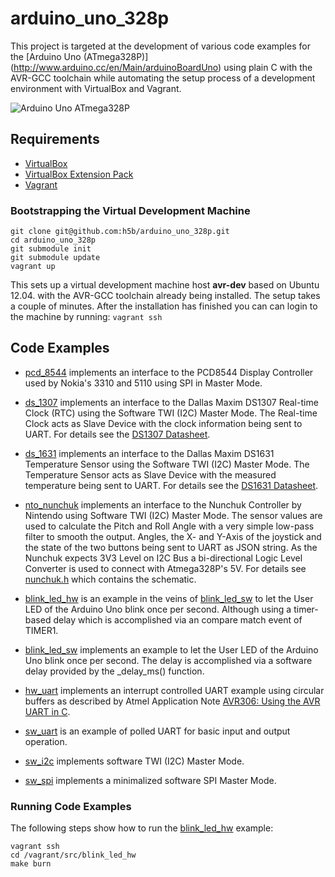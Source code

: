 # arduino_uno_328p

This project is targeted at the development of various code examples for the
[Arduino Uno (ATmega328P)] (http://www.arduino.cc/en/Main/arduinoBoardUno)
using plain C with the AVR-GCC toolchain while automating the setup process of
a development environment with VirtualBox and Vagrant.

![Arduino Uno ATmega328P](https://github.com/h5b/arduino_uno_328p/raw/master/doc/img/Uno328p.jpg)

## Requirements

* [VirtualBox](https://www.virtualbox.org)
* [VirtualBox Extension Pack](http://download.virtualbox.org/virtualbox/)
* [Vagrant](http://vagrantup.com)

### Bootstrapping the Virtual Development Machine

```
git clone git@github.com:h5b/arduino_uno_328p.git
cd arduino_uno_328p
git submodule init
git submodule update
vagrant up
```

This sets up a virtual development machine host __avr-dev__ based on Ubuntu
12.04. with the AVR-GCC toolchain already being installed.
The setup takes a couple of minutes. After the installation has finished you
can can login to the machine by running: `vagrant ssh`

## Code Examples

* [pcd_8544](https://github.com/h5b/arduino_uno_328p/tree/master/src/pcd_8544)
  implements an interface to the PCD8544 Display Controller used by Nokia's
  3310 and 5110 using SPI in Master Mode.

* [ds_1307](https://github.com/h5b/arduino_uno_328p/tree/master/src/ds_1307)
  implements an interface to the Dallas Maxim DS1307 Real-time Clock (RTC)
  using the Software TWI (I2C) Master Mode. The Real-time Clock acts as
  Slave Device with the clock information being sent to UART.
  For details see the
  [DS1307 Datasheet](http://datasheets.maxim-ic.com/en/ds/DS1307.pdf).

* [ds_1631](https://github.com/h5b/arduino_uno_328p/tree/master/src/ds_1631)
  implements an interface to the Dallas Maxim DS1631 Temperature Sensor
  using the Software TWI (I2C) Master Mode. The Temperature Sensor acts as
  Slave Device with the measured temperature being sent to UART.
  For details see the
  [DS1631 Datasheet](http://datasheets.maxim-ic.com/en/ds/DS1631-DS1731.pdf).

* [nto_nunchuk](https://github.com/h5b/arduino_uno_328p/tree/master/src/nto_nunchuk)
  implements an interface to the Nunchuk Controller by Nintendo using Software
  TWI (I2C) Master Mode. The sensor values are used to calculate the Pitch and
  Roll Angle with a very simple low-pass filter to smooth the output. Angles,
  the X- and Y-Axis of the joystick and the state of the two buttons being sent
  to UART as JSON string. As the Nunchuk expects 3V3 Level on I2C Bus a
  bi-directional Logic Level Converter is used to connect with Atmega328P's 5V.
  For details see
  [nunchuk.h](https://github.com/h5b/arduino_uno_328p/blob/master/src/nto_nunchuk/nunchuk.h)
  which contains the schematic.

* [blink_led_hw](https://github.com/h5b/arduino_uno_328p/tree/master/src/blink_led_hw)
  is an example in the veins of
  [blink_led_sw](https://github.com/h5b/arduino_uno_328p/tree/master/src/blink_led_sw)
  to let the User LED of the Arduino Uno blink once per second. Although using
  a timer-based delay which is accomplished via an compare match event of
  TIMER1.

* [blink_led_sw](https://github.com/h5b/arduino_uno_328p/tree/master/src/blink_led_sw)
  implements an example to let the User LED of the Arduino Uno blink once per
  second. The delay is accomplished via a software delay provided by the
  _delay_ms() function.

* [hw_uart](https://github.com/h5b/arduino_uno_328p/tree/master/src/hw_uart)
  implements an interrupt controlled UART example using circular buffers as
  described by Atmel Application Note
  [AVR306: Using the AVR UART in C](http://www.atmel.com/atmel/acrobat/doc1451.pdf).

* [sw_uart](https://github.com/h5b/arduino_uno_328p/tree/master/src/sw_uart)
  is an example of polled UART for basic input and output operation.

* [sw_i2c](https://github.com/h5b/arduino_uno_328p/tree/master/src/sw_i2c)
  implements software TWI (I2C) Master Mode.

* [sw_spi](https://github.com/h5b/arduino_uno_328p/tree/master/src/sw_spi)
  implements a minimalized software SPI Master Mode.

### Running Code Examples

The following steps show how to run the
[blink_led_hw](https://github.com/h5b/arduino_uno_328p/tree/master/src/blink_led_hw)
example:

```
vagrant ssh
cd /vagrant/src/blink_led_hw
make burn
```
</pre>
